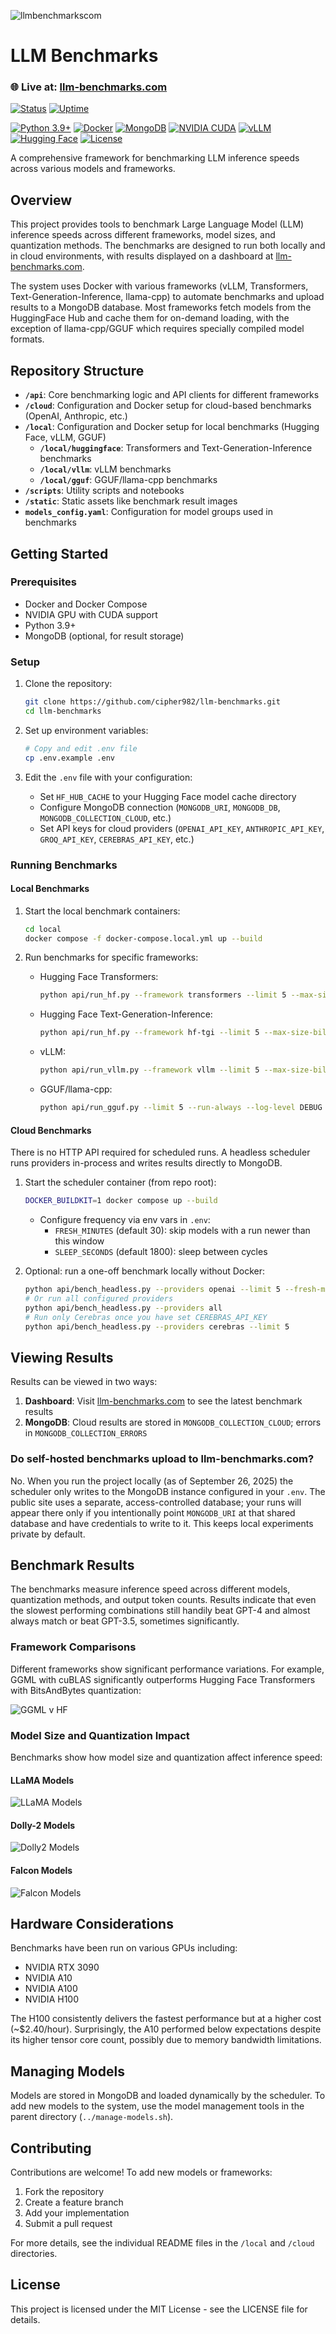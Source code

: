 ![llmbenchmarkscom](https://cronitor.io/badges/G8yp5e/production/VnmBXHNorcpEyvbg9ASvxeGp8zU.svg)

# LLM Benchmarks

### 🌐 Live at: [llm-benchmarks.com](https://llm-benchmarks.com)
[![Status](https://img.shields.io/uptimerobot/status/m797914664-fefc15fb1a5bba071a8a5c91)](https://stats.uptimerobot.com/m797914664-fefc15fb1a5bba071a8a5c91)
[![Uptime](https://img.shields.io/uptimerobot/ratio/30/m797914664-fefc15fb1a5bba071a8a5c91)](https://stats.uptimerobot.com/m797914664-fefc15fb1a5bba071a8a5c91)

[![Python 3.9+](https://img.shields.io/badge/python-3.9+-blue.svg)](https://www.python.org/downloads/)
[![Docker](https://img.shields.io/badge/docker-compose-2496ED.svg?logo=docker&logoColor=white)](https://www.docker.com/)
[![MongoDB](https://img.shields.io/badge/MongoDB-4EA94B.svg?logo=mongodb&logoColor=white)](https://www.mongodb.com/)
[![NVIDIA CUDA](https://img.shields.io/badge/NVIDIA-CUDA-76B900.svg?logo=nvidia&logoColor=white)](https://developer.nvidia.com/cuda-toolkit)
[![vLLM](https://img.shields.io/badge/vLLM-Accelerated_Inference-orange.svg)](https://github.com/vllm-project/vllm)
[![Hugging Face](https://img.shields.io/badge/🤗_Hugging_Face-Transformers-yellow.svg)](https://huggingface.co/docs/transformers/index)
[![License](https://img.shields.io/badge/License-MIT-blue.svg)](LICENSE)

A comprehensive framework for benchmarking LLM inference speeds across various models and frameworks.

## Overview

This project provides tools to benchmark Large Language Model (LLM) inference speeds across different frameworks, model sizes, and quantization methods. The benchmarks are designed to run both locally and in cloud environments, with results displayed on a dashboard at [llm-benchmarks.com](https://llm-benchmarks.com).

The system uses Docker with various frameworks (vLLM, Transformers, Text-Generation-Inference, llama-cpp) to automate benchmarks and upload results to a MongoDB database. Most frameworks fetch models from the HuggingFace Hub and cache them for on-demand loading, with the exception of llama-cpp/GGUF which requires specially compiled model formats.

## Repository Structure

- **`/api`**: Core benchmarking logic and API clients for different frameworks
- **`/cloud`**: Configuration and Docker setup for cloud-based benchmarks (OpenAI, Anthropic, etc.)
- **`/local`**: Configuration and Docker setup for local benchmarks (Hugging Face, vLLM, GGUF)
  - **`/local/huggingface`**: Transformers and Text-Generation-Inference benchmarks
  - **`/local/vllm`**: vLLM benchmarks
  - **`/local/gguf`**: GGUF/llama-cpp benchmarks
- **`/scripts`**: Utility scripts and notebooks
- **`/static`**: Static assets like benchmark result images
- **`models_config.yaml`**: Configuration for model groups used in benchmarks

## Getting Started

### Prerequisites

- Docker and Docker Compose
- NVIDIA GPU with CUDA support
- Python 3.9+
- MongoDB (optional, for result storage)

### Setup

1. Clone the repository:
   ```bash
   git clone https://github.com/cipher982/llm-benchmarks.git
   cd llm-benchmarks
   ```

2. Set up environment variables:
   ```bash
   # Copy and edit .env file
   cp .env.example .env
   ```

3. Edit the `.env` file with your configuration:
   - Set `HF_HUB_CACHE` to your Hugging Face model cache directory
   - Configure MongoDB connection (`MONGODB_URI`, `MONGODB_DB`, `MONGODB_COLLECTION_CLOUD`, etc.)
   - Set API keys for cloud providers (`OPENAI_API_KEY`, `ANTHROPIC_API_KEY`, `GROQ_API_KEY`, `CEREBRAS_API_KEY`, etc.)

### Running Benchmarks

#### Local Benchmarks

1. Start the local benchmark containers:
   ```bash
   cd local
   docker compose -f docker-compose.local.yml up --build
   ```

2. Run benchmarks for specific frameworks:

   - Hugging Face Transformers:
     ```bash
     python api/run_hf.py --framework transformers --limit 5 --max-size-billion 10 --run-always
     ```

   - Hugging Face Text-Generation-Inference:
     ```bash
     python api/run_hf.py --framework hf-tgi --limit 5 --max-size-billion 10 --run-always
     ```

   - vLLM:
     ```bash
     python api/run_vllm.py --framework vllm --limit 5 --max-size-billion 10 --run-always
     ```

   - GGUF/llama-cpp:
     ```bash
     python api/run_gguf.py --limit 5 --run-always --log-level DEBUG
     ```

#### Cloud Benchmarks

There is no HTTP API required for scheduled runs. A headless scheduler runs providers in-process and writes results directly to MongoDB.

1. Start the scheduler container (from repo root):
   ```bash
   DOCKER_BUILDKIT=1 docker compose up --build
   ```

   - Configure frequency via env vars in `.env`:
     - `FRESH_MINUTES` (default 30): skip models with a run newer than this window
     - `SLEEP_SECONDS` (default 1800): sleep between cycles

2. Optional: run a one-off benchmark locally without Docker:
   ```bash
   python api/bench_headless.py --providers openai --limit 5 --fresh-minutes 30
   # Or run all configured providers
   python api/bench_headless.py --providers all
   # Run only Cerebras once you have set CEREBRAS_API_KEY
   python api/bench_headless.py --providers cerebras --limit 5
   ```

## Viewing Results

Results can be viewed in two ways:

1. **Dashboard**: Visit [llm-benchmarks.com](https://llm-benchmarks.com) to see the latest benchmark results
2. **MongoDB**: Cloud results are stored in `MONGODB_COLLECTION_CLOUD`; errors in `MONGODB_COLLECTION_ERRORS`

### Do self-hosted benchmarks upload to llm-benchmarks.com?

No. When you run the project locally (as of September 26, 2025) the scheduler only writes to the MongoDB instance configured in your `.env`. The public site uses a separate, access-controlled database; your runs will appear there only if you intentionally point `MONGODB_URI` at that shared database and have credentials to write to it. This keeps local experiments private by default.

## Benchmark Results

The benchmarks measure inference speed across different models, quantization methods, and output token counts. Results indicate that even the slowest performing combinations still handily beat GPT-4 and almost always match or beat GPT-3.5, sometimes significantly.

### Framework Comparisons

Different frameworks show significant performance variations. For example, GGML with cuBLAS significantly outperforms Hugging Face Transformers with BitsAndBytes quantization:

![GGML v HF](https://github.com/cipher982/llm-benchmarks/blob/main/static/ggml-hf-llama-compare.png?raw=true)

### Model Size and Quantization Impact

Benchmarks show how model size and quantization affect inference speed:

#### LLaMA Models
![LLaMA Models](https://github.com/cipher982/llm-benchmarks/blob/main/static/llama_compare_size_and_quant_inference.png?raw=true)

#### Dolly-2 Models
![Dolly2 Models](https://github.com/cipher982/llm-benchmarks/blob/main/static/dolly2_compare_size_and_quant_inference.png?raw=true)

#### Falcon Models
![Falcon Models](https://github.com/cipher982/llm-benchmarks/blob/main/static/falcon_compare_quantization_inference.png?raw=true)

## Hardware Considerations

Benchmarks have been run on various GPUs including:
- NVIDIA RTX 3090
- NVIDIA A10
- NVIDIA A100
- NVIDIA H100

The H100 consistently delivers the fastest performance but at a higher cost (~$2.40/hour). Surprisingly, the A10 performed below expectations despite its higher tensor core count, possibly due to memory bandwidth limitations.

## Managing Models

Models are stored in MongoDB and loaded dynamically by the scheduler. To add new models to the system, use the model management tools in the parent directory (`../manage-models.sh`).

## Contributing

Contributions are welcome! To add new models or frameworks:

1. Fork the repository
2. Create a feature branch
3. Add your implementation
4. Submit a pull request

For more details, see the individual README files in the `/local` and `/cloud` directories.

## License

This project is licensed under the MIT License - see the LICENSE file for details.
